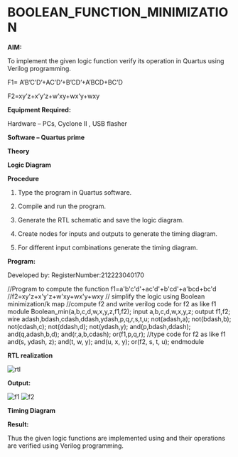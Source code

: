 # BOOLEAN_FUNCTION_MINIMIZATION

**AIM:**

To implement the given logic function verify its operation in Quartus using Verilog programming.

F1= A’B’C’D’+AC’D’+B’CD’+A’BCD+BC’D 

F2=xy’z+x’y’z+w’xy+wx’y+wxy

**Equipment Required:**

Hardware – PCs, Cyclone II , USB flasher

**Software – Quartus prime**

**Theory**

**Logic Diagram**

**Procedure**

1.	Type the program in Quartus software.

2.	Compile and run the program.

3.	Generate the RTL schematic and save the logic diagram.

4.	Create nodes for inputs and outputs to generate the timing diagram.

5.	For different input combinations generate the timing diagram.


**Program:**

Developed by: RegisterNumber:212223040170

//Program to compute the function f1=a'b'c'd'+ac'd'+b'cd'+a'bcd+bc'd
//f2=xy'z+x'y'z+w'xy+wx'y+wxy
// simplify the logic using Boolean minimization/k map 
//compute f2 and write verilog code for f2 as like f1
module Boolean_min(a,b,c,d,w,x,y,z,f1,f2);
input a,b,c,d,w,x,y,z;
output f1,f2;
wire adash,bdash,cdash,ddash,ydash,p,q,r,s,t,u;
not(adash,a);
not(bdash,b);
not(cdash,c);
not(ddash,d);
not(ydash,y);
and(p,bdash,ddash);
and(q,adash,b,d);
and(r,a,b,cdash);
or(f1,p,q,r);
//type code for f2 as like f1
and(s, ydash, z);
and(t, w, y);
and(u, x, y);
or(f2, s, t, u);
endmodule

**RTL realization**

![rtl]("Boolean_min.jpg") 

**Output:**

![f1]("f1.png")
![f2]("f2.png")

**Timing Diagram**

**Result:**

Thus the given logic functions are implemented using and their operations are verified using Verilog programming.

